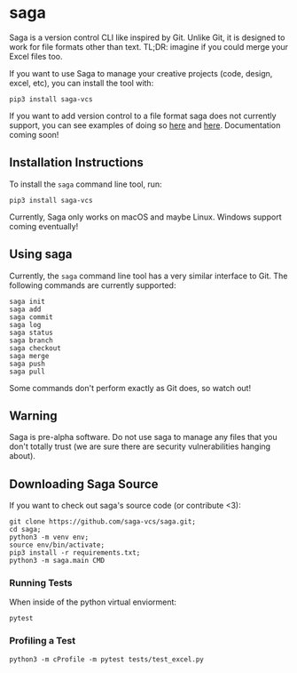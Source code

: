 # saga

Saga is a version control CLI like inspired by Git. Unlike Git, it is designed to work for file formats other than text. TL;DR: imagine if you could merge your Excel files too. 

If you want to use Saga to manage your creative projects (code, design, excel, etc), you can install the tool with:

~~~~
pip3 install saga-vcs
~~~~

If you want to add version control to a file format saga does not currently support, you can see examples of doing so [here](https://github.com/saga-vcs/saga/blob/master/saga/file_types/text_file.py) and [here](https://github.com/saga-vcs/saga/blob/master/saga/file_types/excel_file.py). Documentation coming soon!

## Installation Instructions

To install the `saga` command line tool, run:

~~~~
pip3 install saga-vcs
~~~~

Currently, Saga only works on macOS and maybe Linux. Windows support coming eventually!

## Using saga

Currently, the `saga` command line tool has a very similar interface to Git. The following commands are currently supported:

~~~~
saga init
saga add 
saga commit
saga log
saga status
saga branch
saga checkout
saga merge
saga push
saga pull
~~~~

Some commands don't perform exactly as Git does, so watch out! 

## Warning

Saga is pre-alpha software. Do not use saga to manage any files that you don't totally trust (we are sure there are security vulnerabilities hanging about). 

## Downloading Saga Source

If you want to check out saga's source code (or contribute <3):

~~~~
git clone https://github.com/saga-vcs/saga.git;
cd saga;
python3 -m venv env;
source env/bin/activate;
pip3 install -r requirements.txt;
python3 -m saga.main CMD
~~~~

### Running Tests

When inside of the python virtual enviorment:
~~~~
pytest
~~~~

### Profiling a Test

~~~
python3 -m cProfile -m pytest tests/test_excel.py
~~~